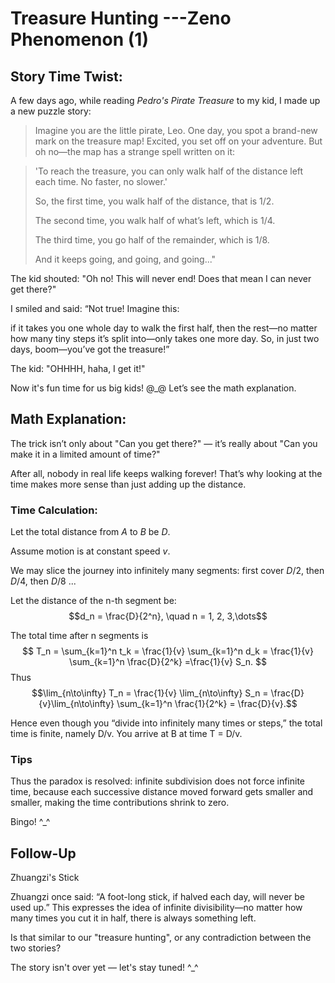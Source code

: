 # Treasure Hunting ---Zeno Phenomenon (1)


## Story Time Twist:

A few days ago, while reading _Pedro's Pirate Treasure_ to my kid, I made up a new puzzle story:

> Imagine you are the little pirate, Leo.
> One day, you spot a brand-new mark on the treasure map!
> Excited, you set off on your adventure.
> But oh no—the map has a strange spell written on it:

<!--more-->

> 'To reach the treasure, you can only walk half of the distance left each time.
> No faster, no slower.'
> 
> So, the first time, you walk half of the distance, that is $1/2$. 
> 
> The second time, you walk half of what’s left, which is $1/4$. 
> 
> The third time, you go half of the remainder, which is $1/8$.
> 
> And it keeps going, and going, and going..."

The kid shouted:
"Oh no! This will never end! Does that mean I can never get there?"

I smiled and said:
“Not true! Imagine this: 

if it takes you one whole day to walk the first half, then the rest—no matter how many tiny steps it’s split into—only takes one more day. So, in just two days, boom—you’ve got the treasure!”

The kid: "OHHHH, haha, I get it!"

Now it's fun time for us  big kids! @_@ Let’s see the math explanation.

## Math Explanation:

The trick isn’t only about "Can you get there?" — it’s really about "Can you make it in a limited amount of time?"

After all, nobody in real life keeps walking forever!
That’s why looking at the time makes more sense than just adding up the distance.

### Time Calculation:

Let the total distance from $A$ to $B$ be $D$.

Assume motion is at constant speed $v$.

We may slice the journey into infinitely many segments: first cover $D/2$, then $D/4$, then $D/8$ ...

Let the distance of the n-th segment be: 
$$d_n = \frac{D}{2^n}, \quad n = 1, 2, 3,\dots$$

The total time after n segments is 
 $$ T_n = \sum_{k=1}^n t_k = \frac{1}{v} \sum_{k=1}^n d_k = \frac{1}{v} \sum_{k=1}^n  \frac{D}{2^k} =\frac{1}{v} S_n. $$
 Thus
$$\lim_{n\to\infty} T_n = \frac{1}{v} \lim_{n\to\infty} S_n =  \frac{D}{v}\lim_{n\to\infty}  \sum_{k=1}^n \frac{1}{2^k} = \frac{D}{v}.$$

Hence even though you “divide into infinitely many times or steps,” the total time is finite, namely D/v. You arrive at B at time T = D/v. 

### Tips
Thus the paradox is resolved: infinite subdivision does not force infinite time, because each successive distance moved forward gets smaller and smaller, making the time contributions shrink to zero.

Bingo! ^_^

## Follow-Up  

Zhuangzi's Stick

Zhuangzi once said:
“A foot-long stick, if halved each day, will never be used up.”
This expresses the idea of infinite divisibility—no matter how many times you cut it in half, there is always something left.

Is that similar to our "treasure hunting", or any contradiction between the two stories?

The story isn't over yet — let's stay tuned! ^_^

